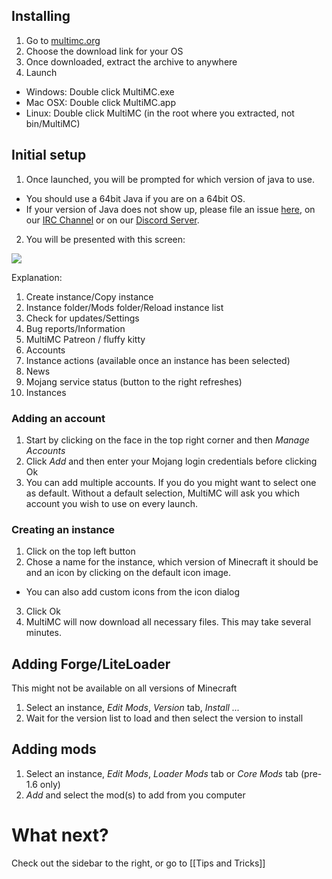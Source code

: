 ## Installing

1. Go to [multimc.org](http://multimc.org/#Download%20&%20Install)
2. Choose the download link for your OS
3. Once downloaded, extract the archive to anywhere
4. Launch 
 * Windows: Double click MultiMC.exe
 * Mac OSX: Double click MultiMC.app
 * Linux: Double click MultiMC (in the root where you extracted, not bin/MultiMC)

## Initial setup

1. Once launched, you will be prompted for which version of java to use.
 * You should use a 64bit Java if you are on a 64bit OS.
 * If your version of Java does not show up, please file an issue [here](https://github.com/MultiMC/MultiMC5/wiki/Report-a-Bug), on our [IRC Channel](http://webchat.esper.net/?nick=&channels=MultiMC) or on our [Discord Server](https://discordapp.com/invite/98JHQ).
2. You will be presented with this screen:

![](http://i.imgur.com/Du2xsmI.png)

Explanation:

1. Create instance/Copy instance
2. Instance folder/Mods folder/Reload instance list
3. Check for updates/Settings
4. Bug reports/Information
5. MultiMC Patreon / fluffy kitty
6. Accounts
7. Instance actions (available once an instance has been selected)
8. News
9. Mojang service status (button to the right refreshes)
10. Instances

### Adding an account

1. Start by clicking on the face in the top right corner and then _Manage Accounts_
2. Click _Add_ and then enter your Mojang login credentials before clicking Ok
3. You can add multiple accounts. If you do you might want to select one as default. Without a default selection, MultiMC will ask you which account you wish to use on every launch.

### Creating an instance

1. Click on the top left button
2. Chose a name for the instance, which version of Minecraft it should be and an icon by clicking on the default icon image.
 * You can also add custom icons from the icon dialog
3. Click Ok
4. MultiMC will now download all necessary files. This may take several minutes.

## Adding Forge/LiteLoader

This might not be available on all versions of Minecraft

1. Select an instance, _Edit Mods_, _Version_ tab, _Install ..._
2. Wait for the version list to load and then select the version to install

## Adding mods

1. Select an instance, _Edit Mods_, _Loader Mods_ tab or _Core Mods_ tab (pre-1.6 only)
2. _Add_ and select the mod(s) to add from you computer

# What next?

Check out the sidebar to the right, or go to [[Tips and Tricks]]
